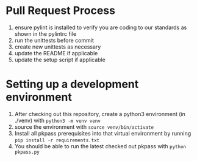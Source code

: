 # Pull Request Process
1. ensure pylint is installed to verify you are coding to our standards as shown in the pylintrc file
2. run the unittests before commit
3. create new unittests as necessary
4. update the README if applicable
5. update the setup script if applicable

# Setting up a development environment
1. After checking out this repository, create a python3 environment (in ./venv) with `python3 -m venv venv`
2. source the environment with `source venv/bin/activate`
3. Install all pkpass prerequisites into that virtual environment by running `pip install -r requirements.txt`
4. You should be able to run the latest checked out pkpass with `python pkpass.py`
